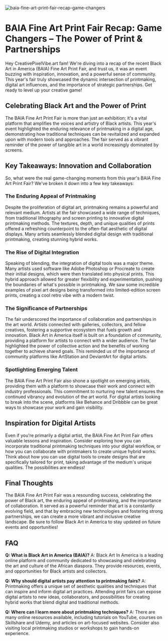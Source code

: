 ![baia-fine-art-print-fair-recap-game-changers](https://images.pexels.com/photos/19373013/pexels-photo-19373013.jpeg?auto=compress&cs=tinysrgb&fit=crop&h=627&w=1200)

# BAIA Fine Art Print Fair Recap: Game Changers – The Power of Print & Partnerships

Hey CreativePixelVibe.art fam! We're diving into a recap of the recent Black Art in America (BAIA) Fine Art Print Fair, and trust us, it was an event buzzing with inspiration, innovation, and a powerful sense of community. This year's fair truly showcased the dynamic intersection of printmaking, digital art influences, and the importance of strategic partnerships. Get ready to level up your creative game!

## Celebrating Black Art and the Power of Print

The BAIA Fine Art Print Fair is more than just an exhibition; it's a vital platform that amplifies the voices and artistry of Black artists. This year's event highlighted the enduring relevance of printmaking in a digital age, demonstrating how traditional techniques can be revitalized and expanded upon with modern tools and approaches. The fair served as a vibrant reminder of the power of tangible art in a world increasingly dominated by screens.

## Key Takeaways: Innovation and Collaboration

So, what were the real game-changing moments from this year's BAIA Fine Art Print Fair? We've broken it down into a few key takeaways:

### The Enduring Appeal of Printmaking

Despite the proliferation of digital art, printmaking remains a powerful and relevant medium. Artists at the fair showcased a wide range of techniques, from traditional lithography and screen printing to innovative digital printmaking methods. The textures, depth, and unique qualities of prints offered a refreshing counterpoint to the often-flat aesthetic of digital displays. Many artists seamlessly blended digital design with traditional printmaking, creating stunning hybrid works.

### The Rise of Digital Integration

Speaking of blending, the integration of digital tools was a major theme. Many artists used software like Adobe Photoshop or Procreate to create their initial designs, which were then translated into physical prints. This hybrid approach allowed for greater flexibility and experimentation, pushing the boundaries of what's possible in printmaking. We saw some incredible examples of pixel art designs being transformed into limited-edition screen prints, creating a cool retro vibe with a modern twist.

### The Significance of Partnerships

The fair underscored the importance of collaboration and partnerships in the art world. Artists connected with galleries, collectors, and fellow creatives, fostering a supportive ecosystem that fuels growth and innovation. Black Art in America itself is built on a foundation of community, providing a platform for artists to connect with a wider audience. The fair highlighted the power of collective action and the benefits of working together to achieve shared goals. This reminded us of the importance of community platforms like ArtStation and DeviantArt for digital artists.

### Spotlighting Emerging Talent

The BAIA Fine Art Print Fair also shone a spotlight on emerging artists, providing them with a platform to showcase their work and connect with industry professionals. This commitment to nurturing new talent ensures the continued vibrancy and evolution of the art world. For digital artists looking to break into the scene, platforms like Behance and Dribbble can be great ways to showcase your work and gain visibility.

## Inspiration for Digital Artists

Even if you're primarily a digital artist, the BAIA Fine Art Print Fair offers valuable lessons and inspiration. Consider exploring how you can incorporate traditional printmaking techniques into your digital workflow, or how you can collaborate with printmakers to create unique hybrid works. Think about how you can use digital tools to create designs that are specifically tailored for print, taking advantage of the medium's unique qualities. The possibilities are endless!

## Final Thoughts

The BAIA Fine Art Print Fair was a resounding success, celebrating the power of Black art, the enduring appeal of printmaking, and the importance of collaboration. It served as a powerful reminder that art is a constantly evolving field, and that by embracing new technologies and fostering strong partnerships, we can create a more vibrant and inclusive creative landscape. Be sure to follow Black Art in America to stay updated on future events and opportunities!

## FAQ

**Q: What is Black Art in America (BAIA)?**
A: Black Art In America is a leading online platform and community dedicated to showcasing and celebrating the art and culture of the African diaspora. They provide resources, events, and opportunities for Black artists and collectors.

**Q: Why should digital artists pay attention to printmaking fairs?**
A: Printmaking offers a unique set of aesthetic qualities and techniques that can inspire and inform digital art practices. Attending print fairs can expose digital artists to new ideas, collaborators, and possibilities for creating hybrid works that blend digital and traditional methods.

**Q: Where can I learn more about printmaking techniques?**
A: There are many online resources available, including tutorials on YouTube, courses on Skillshare and Udemy, and articles on art-focused websites. Consider also visiting local printmaking studios or workshops to gain hands-on experience.
